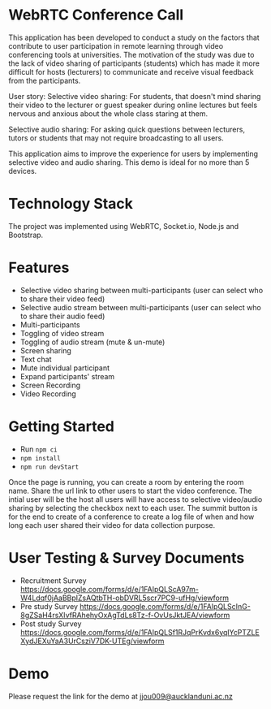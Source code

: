 # WebRTC Conference Call
This application has been developed to conduct a study on the factors that contribute to user participation in remote learning through video conferencing tools at universities.
The motivation of the study was due to the lack of video sharing of participants (students) which has made it more difficult for hosts (lecturers) to communicate and receive visual feedback from the participants. 

User story: 
Selective video sharing: For students, that doesn't mind sharing their video to the lecturer or guest speaker during online lectures but feels nervous and anxious about the whole class staring at them.

Selective audio sharing: For asking quick questions between lecturers, tutors or students that may not require broadcasting to all users.

This application aims to improve the experience for users by implementing selective video and audio sharing.
This demo is ideal for no more than 5 devices.


# Technology Stack
The project was implemented using WebRTC, Socket.io, Node.js and Bootstrap. 


# Features
- Selective video sharing between multi-participants (user can select who to share their video feed)
- Selective audio stream between multi-participants (user can select who to share their audio feed)
- Multi-participants
- Toggling of video stream
- Toggling of audio stream (mute & un-mute)
- Screen sharing
- Text chat
- Mute individual participant
- Expand participants' stream
- Screen Recording
- Video Recording


# Getting Started
- Run `npm ci`
- `npm install`
- `npm run devStart`

Once the page is running, you can create a room by entering the room name.
Share the url link to other users to start the video conference.
The intial user will be the host all users will have access to selective video/audio sharing by selecting the checkbox next to each user.
The summit button is for the end to create of a conference to create a log file of when and how long each user shared their video for data collection purpose.

# User Testing & Survey Documents 
- Recruitment Survey https://docs.google.com/forms/d/e/1FAIpQLScA97m-W4Ldqf0jAaBBpIZsAQtbTH-obDVRL5scr7PC9-ufHg/viewform
- Pre study Survey https://docs.google.com/forms/d/e/1FAIpQLScInG-8gZSaH4rsXIvfRAhehyOxAgTdLs8Tz-f-OvUsJktJEA/viewform
- Post study Survey https://docs.google.com/forms/d/e/1FAIpQLSf1RJqPrKvdx6yqlYcPTZLEXydJEXuYaA3UrCsziV7DK-UTEg/viewform


# Demo
Please request the link for the demo at jjou009@aucklanduni.ac.nz
